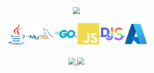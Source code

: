 
<div align="center">
  <a href="https://github.com/Vazzzx">
  <img height="180em" src="https://github-readme-stats.vercel.app/api?username=synczinbr&show_icons=true&theme=radical&include_all_commits=true&count_private=true"/>
  <!--- <img height="180em" src="https://github-readme-stats.vercel.app/api/top-langs/?username=synczinbr&layout=compact&langs_count=7&theme=radical"/> --->
</div>
<div style="display: inline_block"; align="center"><br>
  <img align="center" margin="30" alt="Java" height="50" width="50" src="https://raw.githubusercontent.com/devicons/devicon/master/icons/java/java-original.svg">
  <img align="center" alt="MySQL" height="50" width="50" src="https://raw.githubusercontent.com/devicons/devicon/master/icons/mysql/mysql-original-wordmark.svg">
  <img align="center" alt="Go" height="50" width="50" src="https://raw.githubusercontent.com/devicons/devicon/master/icons/go/go-original-wordmark.svg">
  <img align="center" alt="JS" height="50" width="50" src="https://raw.githubusercontent.com/devicons/devicon/master/icons/javascript/javascript-plain.svg">
  <!-- <img align="center" alt="GitHub" height="50" width="50" src="https://raw.githubusercontent.com/devicons/devicon/master/icons/github/github-original.svg"> -->
  <img align="center" alt="DiscordJS" height="50" width="50" src="https://raw.githubusercontent.com/devicons/devicon/master/icons/discordjs/discordjs-original.svg">
  <img align="center" alt="Azure" height="50" width="50" src="https://raw.githubusercontent.com/devicons/devicon/master/icons/azure/azure-original.svg">
</div>
  
  ##
<!--
<div> 
  <a href="https://www.google.com/url?sa=t&rct=j&q=&esrc=s&source=web&cd=&cad=rja&uact=8&ved=2ahUKEwiEzK6loa33AhUiK7kGHe4KDYEQFnoECBAQAQ&url=https%3A%2F%2Fwww.jetbrains.com%2Fpt-br%2Fidea%2F&usg=AOvVaw1oW-y21ztdXo6P1OZsIfYD" target="_blank"><img src="https://img.shields.io/badge/IntelliJ_IDEA-000000.svg?style=for-the-badge&logo=intellij-idea&logoColor=white" target="_blank"></a>     
<a href="https://www.google.com/url?sa=t&rct=j&q=&esrc=s&source=web&cd=&cad=rja&uact=8&ved=2ahUKEwiQ2f-hoa33AhUDLLkGHWB0DuQQFnoECBMQAQ&url=https%3A%2F%2Fwww.microsoft.com%2Fpt-br%2Fwindows%2F&usg=AOvVaw3FS_duD590ydLHigo-uerR" target="_blank"><img src="https://img.shields.io/badge/Windows-0078D6?style=for-the-badge&logo=windows&logoColor=white" target="_blank"></a>
<a href="https://www.google.com/url?sa=t&rct=j&q=&esrc=s&source=web&cd=&cad=rja&uact=8&ved=2ahUKEwju1YSIoa33AhWlH7kGHUIRATMQFnoECBEQAQ&url=https%3A%2F%2Fwww.npmjs.com%2F&usg=AOvVaw3X687KpYu1DK9666uZ55b8" target="_blank"><img src="https://img.shields.io/badge/npm-CB3837?style=for-the-badge&logo=npm&logoColor=white" target="_blank"></a>
<a href="https://www.google.com/url?sa=t&rct=j&q=&esrc=s&source=web&cd=&cad=rja&uact=8&ved=2ahUKEwiu5_6Yoa33AhVJJ7kGHR2SClEQFnoECBEQAQ&url=https%3A%2F%2Fwww.mysql.com%2F&usg=AOvVaw20c6IrMAtNC1A9NZPsDpWW" target="_blank"><img src="https://img.shields.io/badge/MySQL-005C84?style=for-the-badge&logo=mysql&logoColor=white" target="_blank"></a>
<a href="https://www.google.com/url?sa=t&rct=j&q=&esrc=s&source=web&cd=&cad=rja&uact=8&ved=2ahUKEwjI1b_9oK33AhXpH7kGHf6-BeoQFnoECBAQAQ&url=https%3A%2F%2Fmaven.apache.org%2F&usg=AOvVaw1YYiU6vhRx9JgPlCaD8pID" target="_blank"><img src="https://img.shields.io/badge/apache_maven-C71A36?style=for-the-badge&logo=apachemaven&logoColor=white" target="_blank"></a>
</div>
-->

<div>

  </div>

<div align="center">
  <a href="https://github.com/kittinan/spotify-github-profile">
  <img height="210em" src="https://spotify-github-profile.vercel.app/api/view?uid=insji39zug90t3uinqfdr8jpf&cover_image=true&theme=default&show_offline=false&background_color=121212&bar_color=53b14f&bar_color_cover=false)"/>
<a href="https://discord.com/users/662402220784091146"> 
  <img height="150em" src="https://lanyard.cnrad.dev/api/662402220784091146?"/>
</div>
